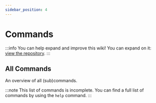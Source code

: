 ```yaml
---
sidebar_position: 4
---
```


# Commands

:::info
You can help expand and improve this wiki! You can expand on it: [view the repository](https://github.com/quabot/wiki).
:::

## All Commands

An overview of all (sub)commands.

:::note
This list of commands is incomplete. You can find a full list of commands by using the `help` command.
:::
